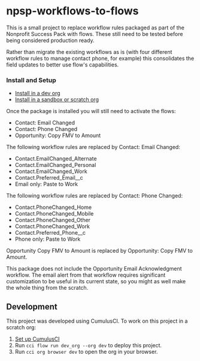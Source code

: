 # npsp-workflows-to-flows

This is a small project to replace workflow rules packaged as part of the Nonprofit Success Pack with flows. These still need to be tested before being considered production ready. 

Rather than migrate the existing workflows as is (with four different workflow rules to manage contact phone, for example) this consolidates the field updates to better use flow's capabilities.

### Install and Setup
- [Install in a dev org](https://login.salesforce.com/packaging/installPackage.apexp?p0=04tbm000000CXoD)
- [Install in a sandbox or scratch org](https://test.salesforce.com/packaging/installPackage.apexp?p0=04tbm000000CXoD)

Once the package is installed you will still need to activate the flows:
- Contact: Email Changed
- Contact: Phone Changed
- Opportunity: Copy FMV to Amount

The following workflow rules are replaced by Contact: Email Changed:
- Contact.EmailChanged_Alternate
- Contact.EmailChanged_Personal
- Contact.EmailChanged_Work
- Contact.Preferred_Email__c
- Email only: Paste to Work

The following workflow rules are replaced by Contact: Phone Changed:
- Contact.PhoneChanged_Home
- Contact.PhoneChanged_Mobile
- Contact.PhoneChanged_Other
- Contact.PhoneChanged_Work
- Contact.Preferred_Phone__c
- Phone only: Paste to Work


Opportunity Copy FMV to Amount is replaced by Opportunity: Copy FMV to Amount.

This package does not include the Opportunity Email Acknowledgment workflow. The email alert from that workflow requires significant customization to be useful in its current state, so you might as well make the whole thing from the scratch. 

## Development

This project was developed using CumulusCI. To work on this project in a scratch org:

1. [Set up CumulusCI](https://cumulusci.readthedocs.io/en/latest/tutorial.html)
2. Run `cci flow run dev_org --org dev` to deploy this project.
3. Run `cci org browser dev` to open the org in your browser.
